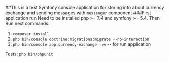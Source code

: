 ##This is a test Symfony console application for storing info about currency exchange and sending messages with `messenger` component
###First application run
Need to be installed php >= 7.4 and symfony >= 5.4. Then Run next commands:  
1. `composer install`
2. `php bin/console doctrine:migrations:migrate --no-interaction`
3. `php bin/console app:currency-exchange -vv` -- for run application

Tests:
`php bin/phpunit`
